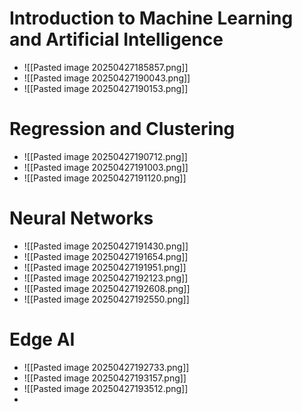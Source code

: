 # Introduction to Machine Learning and Artificial Intelligence
- ![[Pasted image 20250427185857.png]]
- ![[Pasted image 20250427190043.png]]
- ![[Pasted image 20250427190153.png]]
# Regression and Clustering
- ![[Pasted image 20250427190712.png]]
- ![[Pasted image 20250427191003.png]]
- ![[Pasted image 20250427191120.png]]
# Neural Networks
- ![[Pasted image 20250427191430.png]]
- ![[Pasted image 20250427191654.png]]
- ![[Pasted image 20250427191951.png]]
- ![[Pasted image 20250427192123.png]]
- ![[Pasted image 20250427192608.png]]
- ![[Pasted image 20250427192550.png]]
# Edge AI
- ![[Pasted image 20250427192733.png]]
- ![[Pasted image 20250427193157.png]]
- ![[Pasted image 20250427193512.png]]
- 